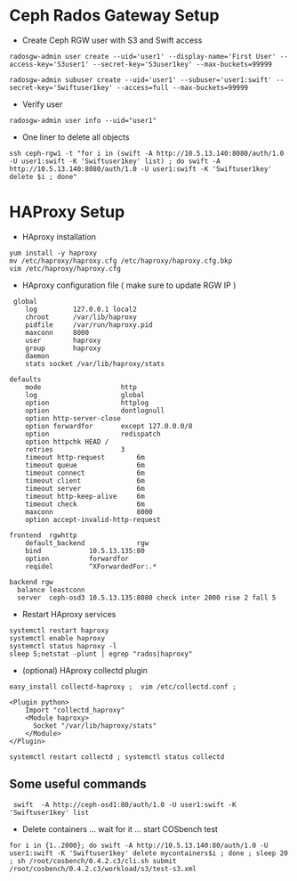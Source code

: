 Ceph Rados Gateway Setup
=======================
- Create Ceph RGW user with S3 and Swift access
```
radosgw-admin user create --uid='user1' --display-name='First User' --access-key='S3user1' --secret-key='S3user1key' --max-buckets=99999
```

```
radosgw-admin subuser create --uid='user1' --subuser='user1:swift' --secret-key='Swiftuser1key' --access=full --max-buckets=99999
```
- Verify user
```
radosgw-admin user info --uid="user1"
```
- One liner to delete all objects
```
ssh ceph-rgw1 -t "for i in (swift -A http://10.5.13.140:8080/auth/1.0 -U user1:swift -K 'Swiftuser1key' list) ; do swift -A http://10.5.13.140:8080/auth/1.0 -U user1:swift -K 'Swiftuser1key' delete $i ; done"
```

HAProxy Setup
=============
- HAproxy installation
```
yum install -y haproxy
mv /etc/haproxy/haproxy.cfg /etc/haproxy/haproxy.cfg.bkp
vim /etc/haproxy/haproxy.cfg
```
- HAproxy configuration file ( make sure to update RGW IP )
```
 global
    log         127.0.0.1 local2
    chroot      /var/lib/haproxy
    pidfile     /var/run/haproxy.pid
    maxconn     8000
    user        haproxy
    group       haproxy
    daemon
    stats socket /var/lib/haproxy/stats

defaults
    mode                    http
    log                     global
    option                  httplog
    option                  dontlognull
    option http-server-close
    option forwardfor       except 127.0.0.0/8
    option                  redispatch
    option httpchk HEAD /
    retries                 3
    timeout http-request        6m
    timeout queue               6m
    timeout connect             6m
    timeout client              6m
    timeout server              6m
    timeout http-keep-alive     6m
    timeout check               6m
    maxconn                     8000
    option accept-invalid-http-request

frontend  rgwhttp
    default_backend             rgw
    bind			10.5.13.135:80
    option 			forwardfor
    reqidel 		^X­Forwarded­For:.*

backend rgw
  balance leastconn
  server  ceph-osd3 10.5.13.135:8080 check inter 2000 rise 2 fall 5
```
- Restart HAproxy services
```
systemctl restart haproxy 
systemctl enable haproxy
systemctl status haproxy -l
sleep 5;netstat -plunt | egrep "rados|haproxy"
```
- (optional) HAproxy collectd plugin
```
easy_install collectd-haproxy ;  vim /etc/collectd.conf ; 
```
```
<Plugin python>
    Import "collectd_haproxy"
    <Module haproxy>
      Socket "/var/lib/haproxy/stats"
    </Module>
</Plugin>
```
```
systemctl restart collectd ; systemctl status collectd
```

Some useful commands
-------------------------------------------

```
 swift  -A http://ceph-osd1:80/auth/1.0 -U user1:swift -K 'Swiftuser1key' list
```

- Delete containers ... wait for it ... start COSbench test

```
for i in {1..2000}; do swift -A http://10.5.13.140:80/auth/1.0 -U user1:swift -K 'Swiftuser1key' delete mycontainers$i ; done ; sleep 20 ; sh /root/cosbench/0.4.2.c3/cli.sh submit /root/cosbench/0.4.2.c3/workload/s3/test-s3.xml

```

